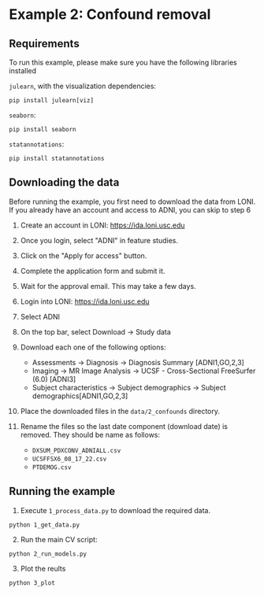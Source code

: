 # Example 2: Confound removal

## Requirements

To run this example, please make sure you have the following libraries installed

`julearn`, with the visualization dependencies:

```
pip install julearn[viz]
```

`seaborn`:
```
pip install seaborn
```

`statannotations`:
```
pip install statannotations
```


## Downloading the data

Before running the example, you first need to download the data from LONI.
If you already have an account and access to ADNI, you can skip to step 6
 
1) Create an account in LONI: https://ida.loni.usc.edu
2) Once you login, select "ADNI" in feature studies.
3) Click on the "Apply for access" button.
4) Complete the application form and submit it.
5) Wait for the approval email. This may take a few days.

6) Login into LONI: https://ida.loni.usc.edu
7) Select ADNI
8) On the top bar, select Download -> Study data
9) Download each one of the following options:
   * Assessments -> Diagnosis -> Diagnosis Summary [ADNI1,GO,2,3]
   * Imaging -> MR Image Analysis -> UCSF - Cross-Sectional FreeSurfer (6.0) [ADNI3] 
   * Subject characteristics -> Subject demographics -> Subject demographics[ADNI1,GO,2,3]
10) Place the downloaded files in the `data/2_confounds` directory.
11) Rename the files so the last date component (download date) is removed. They should be name as follows:
    * `DXSUM_PDXCONV_ADNIALL.csv`
    * `UCSFFSX6_08_17_22.csv`
    * `PTDEMOG.csv`

## Running the example

1. Execute `1_process_data.py` to download the required data.

```
python 1_get_data.py
```

2. Run the main CV script:

```
python 2_run_models.py
```

3. Plot the reults

```
python 3_plot
```